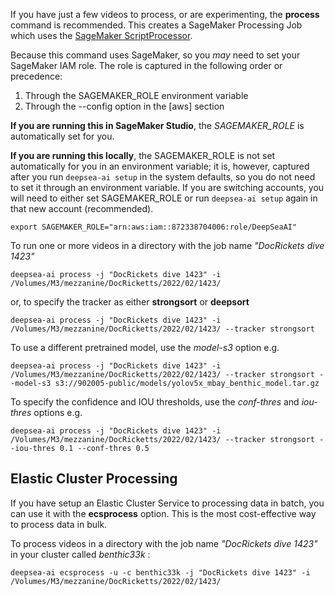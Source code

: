 If you have just a few videos to process, or are experimenting, the **process** command is recommended.
This creates a SageMaker Processing Job which uses the [SageMaker ScriptProcessor](https://docs.aws.amazon.com/sagemaker/latest/dg/processing-container-run-scripts.html).
 
Because this command uses SageMaker, so you *may* need to set your SageMaker IAM role.  The role is captured in the following
order or precedence:
1. Through the SAGEMAKER_ROLE environment variable
2. Through the --config option in the [aws] section

**If you are running this in SageMaker Studio**, the *SAGEMAKER_ROLE* is automatically set for you.

**If you are running this locally**, the SAGEMAKER_ROLE is not set automatically for you in an environment variable;
it is, however, captured after you run ``deepsea-ai setup`` in the system defaults, so you do not need to
set it through an environment variable. If you are switching accounts, you will need to either set SAGEMAKER_ROLE
or run ``deepsea-ai setup`` again in that new account (recommended).

```
export SAGEMAKER_ROLE="arn:aws:iam::872338704006:role/DeepSeaAI"
```



To run one or more videos in a directory with the job name *"DocRickets dive 1423"*  

```
deepsea-ai process -j "DocRickets dive 1423" -i /Volumes/M3/mezzanine/DocRicketts/2022/02/1423/ 
```

or, to specify the tracker as either **strongsort** or **deepsort**

```
deepsea-ai process -j "DocRickets dive 1423" -i /Volumes/M3/mezzanine/DocRicketts/2022/02/1423/ --tracker strongsort 
```

To use a different pretrained model, use the *model-s3* option e.g.

```
deepsea-ai process -j "DocRickets dive 1423" -i /Volumes/M3/mezzanine/DocRicketts/2022/02/1423/ --tracker strongsort --model-s3 s3://902005-public/models/yolov5x_mbay_benthic_model.tar.gz
```

To specify the confidence and IOU thresholds, use the *conf-thres* and *iou-thres* options e.g.

```
deepsea-ai process -j "DocRickets dive 1423" -i /Volumes/M3/mezzanine/DocRicketts/2022/02/1423/ --tracker strongsort --iou-thres 0.1 --conf-thres 0.5
```

## Elastic Cluster Processing 

If you have setup an Elastic Cluster Service to processing data in batch, you can use it with the **ecsprocess**
option. This is the most cost-effective way to process data in bulk.

To process videos in a directory with the job name *"DocRickets dive 1423"* in your cluster called *benthic33k* : 

```
deepsea-ai ecsprocess -u -c benthic33k -j "DocRickets dive 1423" -i /Volumes/M3/mezzanine/DocRicketts/2022/02/1423/ 
```
